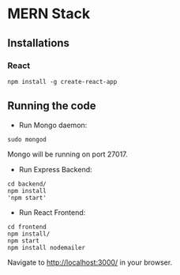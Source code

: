 # MERN Stack

## Installations
### React

```
npm install -g create-react-app
```

## Running the code

* Run Mongo daemon:
```
sudo mongod
```
Mongo will be running on port 27017.


* Run Express Backend:
```
cd backend/
npm install
'npm start'
```

* Run React Frontend:
```
cd frontend
npm install/
npm start
npm install nodemailer

```
 

Navigate to [http://localhost:3000/](http://localhost:3000/) in your browser.

